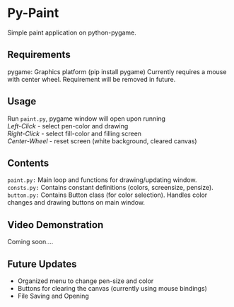 # Py-Paint
Simple paint application on python-pygame.

## Requirements
pygame: Graphics platform (pip install pygame)
Currently requires a mouse with center wheel. Requirement will be removed in future.

## Usage
Run `paint.py`, pygame window will open upon running  
*Left-Click* - select pen-color and drawing  
*Right-Click* - select fill-color and filling screen  
*Center-Wheel* - reset screen (white background, cleared canvas)

## Contents
`paint.py:` Main loop and functions for drawing/updating window.   
`consts.py:` Contains constant definitions (colors, screensize, pensize).  
`button.py:` Contains Button class (for color selection). Handles color changes and drawing buttons on main window.  

## Video Demonstration
Coming soon....

## Future Updates
- Organized menu to change pen-size and color
- Buttons for clearing the canvas (currently using mouse bindings)
- File Saving and Opening